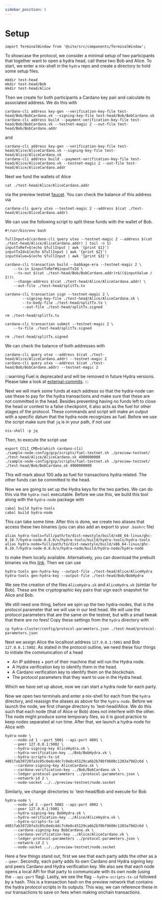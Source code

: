 ```yaml
---
sidebar_position: 5
---
```


# Setup

```mdx-code-block
import TerminalWindow from '@site/src/components/TerminalWindow';
```

To showcase the protocol, we consider a minimal setup of two participants that together want to open a hydra head, call these two Bob and Alice. To start, we enter a nix-shell in the `hydra` repo and create a directory to hold some setup files.

```
mkdir test-head
mkdir test-head/Bob
mkdir test-head/Alice
```

Then we create for both participants a Cardano key pair and calculate its associated address. We do this with

```
cardano-cli address key-gen --verification-key-file test-head/Bob/BobCardano.vk --signing-key-file test-head/Bob/BobCardano.sk
cardano-cli address build --payment-verification-key-file test-head/Bob/BobCardano.vk --testnet-magic 2 --out-file test-head/Bob/BobCardano.addr
```

and

```
cardano-cli address key-gen --verification-key-file test-head/Alice/AliceCardano.vk --signing-key-file test-head/Alice/AliceCardano.sk
cardano-cli address build --payment-verification-key-file test-head/Alice/AliceCardano.vk --testnet-magic 2 --out-file test-head/Alice/AliceCardano.addr
```

Next we fund the wallets of Alice

```
cat ./test-head/Alice/AliceCardano.addr
```

via the preview testnet <a href="https://docs.cardano.org/cardano-testnet/tools/faucet">faucet</a>. You can check the balance of this address via

```
cardano-cli query utxo --testnet-magic 2 --address $(cat ./test-head/Alice/AliceCardano.addr)
```

We can use the following script to split these funds with the wallet of Bob.

```
#!/usr/bin/env bash

fullInput=$(cardano-cli query utxo --testnet-magic 2 --address $(cat ./test-head/Alice/AliceCardano.addr) | tail -n 1)
inputTxRef=$(echo $fullInput | awk '{print $1}')
inputTxId=$(echo $fullInput | awk '{print $2}')
inputValue=$(echo $fullInput | awk '{print $3}')

cardano-cli transaction build --babbage-era --testnet-magic 2 \
	--tx-in $inputTxRef#$inputTxId \
	--tx-out $(cat ./test-head/Bob/BobCardano.addr)+$(($inputValue / 2))\
	--change-address $(cat ./test-head/Alice/AliceCardano.addr) \
	--out-file ./test-head/splitTx.tx

cardano-cli transaction sign --testnet-magic 2 \
      	--signing-key-file ./test-head/Alice/AliceCardano.sk \
     	--tx-body-file ./test-head/splitTx.tx \
    	--out-file ./test-head/splitTx.signed

rm ./test-head/splitTx.tx

cardano-cli transaction submit --testnet-magic 2 \
	--tx-file ./test-head/splitTx.signed

rm ./test-head/splitTx.signed
```

We can check the balance of both addresses with

```
cardano-cli query utxo --address $(cat ./test-head/Alice/AliceCardano.addr) --testnet-magic 2
cardano-cli query utxo --address $(cat ./test-head/Bob/BobCardano.addr) --testnet-magic 2
```

:::warning Fuel is deprecated and will be removed in future Hydra versions.
Please take a look at [external-commits](/getting-started/quickstart#external-commits).
:::

Next we will mark some funds at each address so that the hydra-node can use these to pay for the hydra transactions and make sure that these are not committed in the head. Besides preventing having no funds left to close the head or contest to a false checkpoint, it also acts as the fuel for other stages of the protocol. These commands and script will make an output with a specific datum that the hydra node recognizes as fuel. Before we use the script make sure that `jq` is in your path, if not use

```
nix-shell -p jq
```

Then, to execute the script use

```
export CCLI_CMD=$(which cardano-cli)
./sample-node-config/gcp/scripts/fuel-testnet.sh ./preview-testnet/ ./test-head/Alice/AliceCardano.sk 4900000000
./sample-node-config/gcp/scripts/fuel-testnet.sh ./preview-testnet/ ./test-head/Bob/BobCardano.sk 4900000000
```

This will mark about 100 ada as fuel for transactions hydra related. The other funds can be committed to the head.

Now we are going to set up the Hydra keys for the two parties. We can do this via the `hydra-tool` executable. Before we use this, we build this tool along with the `hydra-node` package with

```
cabal build hydra-tools
cabal build hydra-node
```

This can take some time. After this is done, we create two aliases that access these two binaries (you can also add an export to your `.bashrc` file)

```
alias hydra-tools=full/path/to/dist-newstyle/build/x86_64-linux/ghc-8.10.7/hydra-node-0.8.0/x/hydra-tools/build/hydra-tools/hydra-tools
alias hydra-node=full/path/to/dist-newstyle/build/x86_64-linux/ghc-8.10.7/hydra-node-0.8.0/x/hydra-node/build/hydra-node/hydra-node
```

to make them locally available. Alternatively, you can download the prebuilt binaries via this <a href="https://github.com/input-output-hk/hydra-poc/releases/tag/0.8.0">link</a>. Then we can use

```
hydra-tools gen-hydra-key --output-file ./test-head/Alice/AliceHydra
hydra-tools gen-hydra-key --output-file ./test-head/Bob/BobHydra
```

We see the creation of the files `AliceHydra.sk` and `AliceHydra.vk` (similar for Bob). These are the cryptographic key pairs that sign each snapshot for Alice and Bob.

We still need one thing, before we spin up the two hydra-nodes, that is the protocol parameter that we will use in our test head. We will use the protocol parameters that are the same on the testnet, but with a small tweak that there are no fees! Copy these settings from the `hydra` directory with

```
cp hydra-cluster/config/protocol-parameters.json ./test-head/protocol-parameters.json
```

Next we assign Alice the localhost address `127.0.0.1:5001` and Bob `127.0.0.1:5002`. As stated in the protocol outline, we need these four things to initiate the communication of a head

- An IP address + port of their machine that will run the Hydra node.
- A Hydra verification key to identify them in the head.
- A Cardano verification key to identify them on the blockchain.
- The protocol parameters that they want to use in the Hydra head.

Which we have set up above, now we can start a hydra node for each party.

Now we open two terminals and enter a nix-shell for each from the `hydra` directory, and reassign the aliases as above for the `hydra-node`. Before we launch the node, we first change directory to `test-head/Alice. We do this such that each node (that of Alice or Bob) does not interfere with the other. The node might produce some temporary files, so it is good practice to keep nodes separated at run time. After that, we launch a hydra-node for Alice with

```
hydra-node \
	--node-id 1 --port 5001 --api-port 4001 \
	--peer 127.0.0.1:5002 \
	--hydra-signing-key AliceHydra.sk \
	--hydra-verification-key ../Bob/BobHydra.vk \
	--hydra-scripts-tx-id 4081fab39728fa3c05c0edc4dc7c0e8c45129ca6b2b70bf8600c1203a79d2c6d \
	--cardano-signing-key AliceCardano.sk \
	--cardano-verification-key ../Bob/BobCardano.vk \
	--ledger-protocol-parameters ../protocol-parameters.json \
	--network-id 2 \
	--node-socket ../../preview-testnet/node.socket
```

Similarly, we change directories to `test-head/Bob and execute for Bob

```
hydra-node \
	--node-id 2 --port 5002 --api-port 4002 \
	--peer 127.0.0.1:5001 \
	--hydra-signing-key BobHydra.sk \
	--hydra-verification-key ../Alice/AliceHydra.vk \
	--hydra-scripts-tx-id 4081fab39728fa3c05c0edc4dc7c0e8c45129ca6b2b70bf8600c1203a79d2c6d \
	--cardano-signing-key BobCardano.sk \
	--cardano-verification-key ../Alice/AliceCardano.vk \
	--ledger-protocol-parameters ../protocol-parameters.json \
	--network-id 2 \
	--node-socket ../../preview-testnet/node.socket
```

Here a few things stand out, first we see that each party adds the other as a `--peer`. Secondly, each party adds its own Cardano and Hydra signing key and peers Cardano and Hydra verification key. We also see that each node opens a local API for that party to communicate with its own node (using the `--api-port` flag). Lastly, we see the flag `--hydra-scripts-tx-id` followed by a hash. This is a transaction hash on the preview network that contains the hydra protocol scripts in its outputs. This way, we can reference these in our transactions to save on fees when making onchain transactions.
